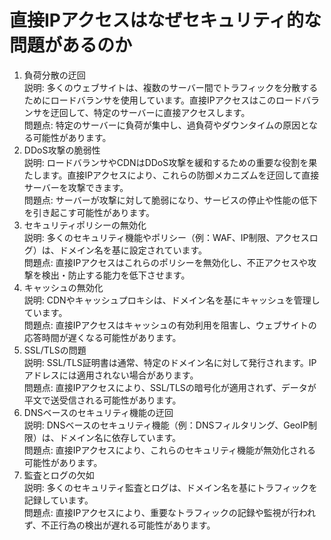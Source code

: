 # 直接IPアクセスはなぜセキュリティ的な問題があるのか

1. 負荷分散の迂回<br>
説明: 多くのウェブサイトは、複数のサーバー間でトラフィックを分散するためにロードバランサを使用しています。直接IPアクセスはこのロードバランサを迂回して、特定のサーバーに直接アクセスします。<br>
問題点: 特定のサーバーに負荷が集中し、過負荷やダウンタイムの原因となる可能性があります。<br>
2. DDoS攻撃の脆弱性<br>
説明: ロードバランサやCDNはDDoS攻撃を緩和するための重要な役割を果たします。直接IPアクセスにより、これらの防御メカニズムを迂回して直接サーバーを攻撃できます。<br>
問題点: サーバーが攻撃に対して脆弱になり、サービスの停止や性能の低下を引き起こす可能性があります。<br>
3. セキュリティポリシーの無効化<br>
説明: 多くのセキュリティ機能やポリシー（例：WAF、IP制限、アクセスログ）は、ドメイン名を基に設定されています。<br>
問題点: 直接IPアクセスはこれらのポリシーを無効化し、不正アクセスや攻撃を検出・防止する能力を低下させます。<br>
4. キャッシュの無効化<br>
説明: CDNやキャッシュプロキシは、ドメイン名を基にキャッシュを管理しています。<br>
問題点: 直接IPアクセスはキャッシュの有効利用を阻害し、ウェブサイトの応答時間が遅くなる可能性があります。<br>
5. SSL/TLSの問題<br>
説明: SSL/TLS証明書は通常、特定のドメイン名に対して発行されます。IPアドレスには適用されない場合があります。<br>
問題点: 直接IPアクセスにより、SSL/TLSの暗号化が適用されず、データが平文で送受信される可能性があります。<br>
6. DNSベースのセキュリティ機能の迂回<br>
説明: DNSベースのセキュリティ機能（例：DNSフィルタリング、GeoIP制限）は、ドメイン名に依存しています。<br>
問題点: 直接IPアクセスにより、これらのセキュリティ機能が無効化される可能性があります。<br>
7. 監査とログの欠如<br>
説明: 多くのセキュリティ監査とログは、ドメイン名を基にトラフィックを記録しています。<br>
問題点: 直接IPアクセスにより、重要なトラフィックの記録や監視が行われず、不正行為の検出が遅れる可能性があります。<br>
